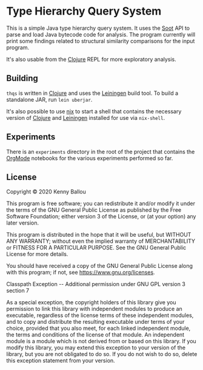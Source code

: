 # Type Hierarchy Query System  #

This is a simple Java type hierarchy query system.  It uses the
[Soot][soot-oss] API to parse and load Java bytecode code for analysis.  The
program currently will print some findings related to structural similarity
comparisons for the input program.

It's also usable from the [Clojure][clojure] REPL for more exploratory
analysis.

## Building ##

`thqs` is written in [Clojure][clojure] and uses the [Leiningen][lein] build
tool.  To build a standalone JAR, run `lein uberjar`.

It's also possible to use [nix][nix] to start a shell that contains the
necessary version of [Clojure][clojure] and [Leiningen][lein] installed for use
via `nix-shell`.

## Experiments ##

There is an `experiments` directory in the root of the project that contains
the [OrgMode][orgmode] notebooks for the various experiments performed so far.

## License ##

Copyright © 2020 Kenny Ballou

This program is free software; you can redistribute it and/or modify it under
the terms of the GNU General Public License as published by the Free Software
Foundation; either version 3 of the License, or (at your option) any later
version.

This program is distributed in the hope that it will be useful, but WITHOUT ANY
WARRANTY; without even the implied warranty of MERCHANTABILITY or FITNESS FOR A
PARTICULAR PURPOSE. See the GNU General Public License for more details.

You should have received a copy of the GNU General Public License along with
this program; if not, see <https://www.gnu.org/licenses>.

Classpath Exception -- Additional permission under GNU GPL version 3 section 7

As a special exception, the copyright holders of this library give you
permission to link this library with independent modules to produce an
executable, regardless of the license terms of these independent modules, and
to copy and distribute the resulting executable under terms of your choice,
provided that you also meet, for each linked independent module, the terms and
conditions of the license of that module. An independent module is a module
which is not derived from or based on this library. If you modify this library,
you may extend this exception to your version of the library, but you are not
obligated to do so. If you do not wish to do so, delete this exception
statement from your version.

[soot-oss]: https://soot-oss.github.io/soot/

[clojure]: https://clojure.org/

[lein]: https://leiningen.org/

[nix]: https://nixos.wiki/wiki/Nix

[orgmode]: https://orgmode.org/
